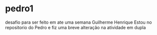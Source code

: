 # pedro1
desafio para ser feito em ate uma semana 
Guilherme Henrique
Estou no repositorio do Pedro e fiz uma breve alteração na atividade em dupla
